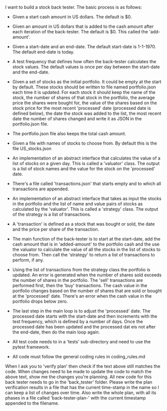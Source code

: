 I want to build a stock back tester. The basic process is as follows:
- Given a start cash amount in US dollars. The default is $0.
- Given an amount in US dollars that is added to the cash amount after each iteration of the back-tester. The default is $0. This called the 'add-amount'.
- Given a start-date and an end-date. The default start-date is 1-1-1970. The default end-date is today.
- A test frequency that defines how often the back-tester calculates the stock values. The default values is once per day between the start-date and the end-date.
- Given a set of stocks as the initial portfolio. It could be empty at the start by default. These stocks should be written to file named portfolio.json each time it is updated. For each stock it should keep the name of the stock, the number of shares of that stock in the portfolio, the average price the shares were bought for, the value of the shares based on the stock price for the most recent 'processed' date (processed date is defined below), the date the stock was added to the list, the most recent date the number of shares changed and write it as JSON in the portfolio.json file.
- The portfolio.json file also keeps the total cash amount.
- Given a file with names of stocks to choose from. By default this is the file US_stocks.json
- An implementation of an abstract interface that calculates the value of a list of stocks on a given day. This is called a 'valuator' class. The output is a list of stock names and the value for the stock on the 'processed' date.
- There's a file called 'transactions.json' that starts empty and to which all transactions are appended.
- An implementation of an abstract interface that takes as input the stocks in the portfolio and the list of name and value pairs of stocks as calculated by the 'valuator'. This is called a 'strategy' class. The output of the strategy is a list of transactions.
- A 'transaction' is defined as a stock that was bought or sold, the date and the price per share of the transaction.
- The main function of the back-tester is to start at the start-date, add the cash amount that is in 'added-amount' to the portfolio cash and the use the valuator to calculate the value of all the stocks in the list of stocks to choose from. Then call the 'strategy' to return a list of transactions to perform, if any.
- Using the list of transactions from the strategy class the portfolio is updated. An error is generated when the number of shares sold exceeds the number of shares in the portfolio. The 'sell' transactions are performed first, then the 'buy' transactions. The cash value in the portfolio changes based on the number of shares that are sold or bought at the 'processed' date. There's an error when the cash value in the portfolio drops below zero.
- The last step in the main loop is to adjust the 'processed' date. The processed date starts with the start-date and then increments with the test frequency, which is defined by a number of days. Once the processed date has been updated and the processed dat eis not after the end-date, then do the main loop again.
- All test code needs to in a 'tests' sub-directory and need to use the pytest framework.

- All code must follow the general coding rules in coding_rules.md

When I ask you to 'verify plan' then check if the text above still matches the code. When changes need to be made to update the code to match the above text, show me the changes you're planning. All new code for this back tester needs to go in the 'back_tester' folder. Please write the plan verification results in a file that has the current time-stamp in the name so I can keep a list of changes over time. Also write the whole plan, with all its phases in a file called 'back-tester-plan-' with the current timestamp appended to the filename.